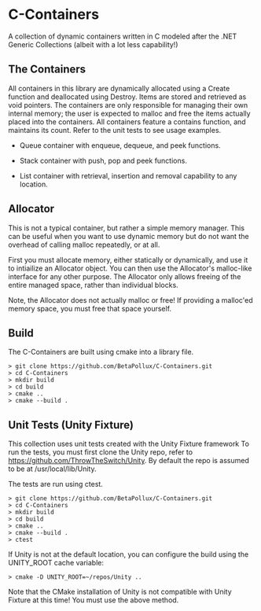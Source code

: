# C-Containers

A collection of dynamic containers written in C modeled after the .NET Generic Collections (albeit with a lot less capability!)

## The Containers

All containers in this library are dynamically allocated using a Create function and deallocated using Destroy.
Items are stored and retrieved as void pointers. The containers are only responsible for managing their own internal memory; the user is expected to malloc and free the items actually placed into the containers.
All containers feature a contains function, and maintains its count.
Refer to the unit tests to see usage examples.

* Queue container with enqueue, dequeue, and peek functions.

* Stack container with push, pop and peek functions.

* List container with retrieval, insertion and removal capability to any location.

## Allocator

This is not a typical container, but rather a simple memory manager.
This can be useful when you want to use dynamic memory but do not want the overhead of calling malloc repeatedly, or at all.

First you must allocate memory, either statically or dynamically, and use it to intiailize an Allocator object.
You can then use the Allocator's malloc-like interface for any other purpose.
The Allocator only allows freeing of the entire managed space, rather than individual blocks.

Note, the Allocator does not actually malloc or free! If providing a malloc'ed memory space, you must free that space yourself.

## Build

The C-Containers are built using cmake into a library file.

    > git clone https://github.com/BetaPollux/C-Containers.git
    > cd C-Containers
    > mkdir build
    > cd build
    > cmake ..
    > cmake --build .

## Unit Tests (Unity Fixture)

This collection uses unit tests created with the Unity Fixture framework
To run the tests, you must first clone the Unity repo, refer to https://github.com/ThrowTheSwitch/Unity.
By default the repo is assumed to be at /usr/local/lib/Unity.

The tests are run using ctest.

    > git clone https://github.com/BetaPollux/C-Containers.git
    > cd C-Containers
    > mkdir build
    > cd build
    > cmake ..
    > cmake --build .
    > ctest

If Unity is not at the default location, you can configure the build using the UNITY_ROOT cache variable:

    > cmake -D UNITY_ROOT=~/repos/Unity ..

Note that the CMake installation of Unity is not compatible with Unity Fixture at this time!
You must use the above method.
